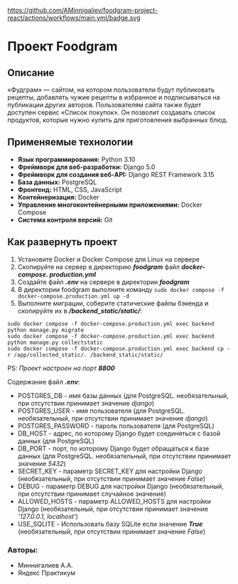 https://github.com/AMinnigaliev/foodgram-project-react/actions/workflows/main.yml/badge.svg

# Проект Foodgram

## Описание

«Фудграм» — сайтом, на котором пользователи будут публиковать рецепты, 
добавлять чужие рецепты в избранное и подписываться на публикации других 
авторов. Пользователям сайта также будет доступен сервис «Список покупок». 
Он позволит создавать список продуктов, которые нужно купить для приготовления 
выбранных блюд.

## Применяемые технологии

- **Язык программирования:** Python 3.10
- **Фреймворк для веб-разработки:** Django 5.0
- **Фреймворк для создания веб-API:** Django REST Framework 3.15
- **База данных:** PostgreSQL
- **Фронтенд:** HTML, CSS, JavaScript
- **Контейнеризация:** Docker
- **Управление многоконтейнерными приложениями:** Docker Compose
- **Система контроля версий:** Git

## Как развернуть проект

1. Установите Docker и Docker Compose для Linux на сервере
2. Скопируйте на сервер в директорию ***foodgram*** файл ***docker-compose.
   production.yml***
3. Создайте файл ***.env*** на сервере в директории ***foodgram***
4. В директории foodgram выполните команду `sudo docker compose -f 
   docker-compose.production.yml up -d`
5. Выполните миграции, соберите статические файлы бэкенда и скопируйте их в 
   ***/backend_static/static/***:
```
sudo docker compose -f docker-compose.production.yml exec backend python manage.py migrate
sudo docker compose -f docker-compose.production.yml exec backend python manage.py collectstatic
sudo docker compose -f docker-compose.production.yml exec backend cp -r /app/collected_static/. /backend_static/static/
```
PS: *Проект настроен на порт ***8800****

Содержание файл ***.env***:
- POSTGRES_DB - имя базы данных (для PostgreSQL. необязательный, при 
  отсутствии принимает значение *django*)
- POSTGRES_USER - имя пользователя (для PostgreSQL. необязательный, при 
  отсутствии принимает значение *django*)
- POSTGRES_PASSWORD - пароль пользователя (для PostgreSQL)
- DB_HOST - адрес, по которому Django будет соединяться с базой данных (для 
  PostgreSQL)
- DB_PORT - порт, по которому Django будет обращаться к базе данных (для 
  PostgreSQL. необязательный, при отсутствии принимает значение *5432*)
- SECRET_KEY - параметр SECRET_KEY для настройки Django (необязательный, 
  при отсутствии принимает значение *False*)
- DEBUG - параметр DEBUG для настройки Django (необязательный, 
  при отсутствии принимает случайное значение)
- ALLOWED_HOSTS - параметр ALLOWED_HOSTS для настройки Django 
  (необязательный, при отсутствии принимает значение *'127.0.0.1, localhost'*)
- USE_SQLITE - Использовать базу SQLite если значение ***True*** 
  (необязательный, при отсутствии принимает значение *False*)


### Авторы:
- Миннигалиев А.А.
- Яндекс Практикум
